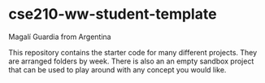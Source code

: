 # cse210-ww-student-template
Magalí Guardia from Argentina

This repository contains the starter code for many different projects. They are arranged folders by week. There is also an an empty sandbox project that can be used to play around with any concept you would like.
